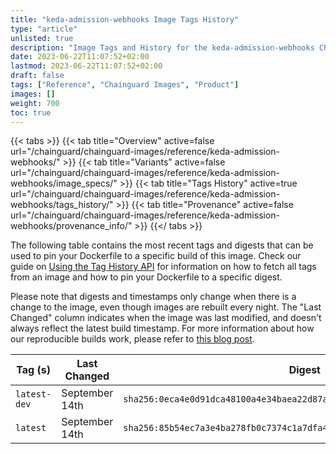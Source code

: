 ```yaml
---
title: "keda-admission-webhooks Image Tags History"
type: "article"
unlisted: true
description: "Image Tags and History for the keda-admission-webhooks Chainguard Image"
date: 2023-06-22T11:07:52+02:00
lastmod: 2023-06-22T11:07:52+02:00
draft: false
tags: ["Reference", "Chainguard Images", "Product"]
images: []
weight: 700
toc: true
---
```


{{< tabs >}}
{{< tab title="Overview" active=false url="/chainguard/chainguard-images/reference/keda-admission-webhooks/" >}}
{{< tab title="Variants" active=false url="/chainguard/chainguard-images/reference/keda-admission-webhooks/image_specs/" >}}
{{< tab title="Tags History" active=true url="/chainguard/chainguard-images/reference/keda-admission-webhooks/tags_history/" >}}
{{< tab title="Provenance" active=false url="/chainguard/chainguard-images/reference/keda-admission-webhooks/provenance_info/" >}}
{{</ tabs >}}

The following table contains the most recent tags and digests that can be used to pin your Dockerfile to a specific build of this image. Check our guide on [Using the Tag History API](/chainguard/chainguard-images/using-the-tag-history-api/) for information on how to fetch all tags from an image and how to pin your Dockerfile to a specific digest.

Please note that digests and timestamps only change when there is a change to the image, even though images are rebuilt every night. The "Last Changed" column indicates when the image was last modified, and doesn't always reflect the latest build timestamp. For more information about how our reproducible builds work, please refer to [this blog post](https://www.chainguard.dev/unchained/reproducing-chainguards-reproducible-image-builds).

| Tag (s)       | Last Changed   | Digest                                                                    |
|---------------|----------------|---------------------------------------------------------------------------|
|  `latest-dev` | September 14th | `sha256:0eca4e0d91dca48100a4e34baea22d87a975a1281042cf967a8d3f6fa6025496` |
|  `latest`     | September 14th | `sha256:85b54ec7a3e4ba278fb0c7374c1a7dfa4a02484c4500d4d32495f1dc81fc279e` |

